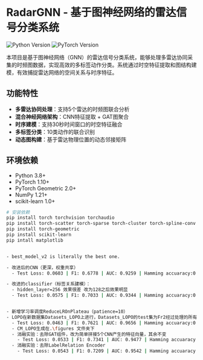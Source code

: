 # RadarGNN - 基于图神经网络的雷达信号分类系统

![Python Version](https://img.shields.io/badge/Python-3.8%2B-blue)
![PyTorch Version](https://img.shields.io/badge/PyTorch-1.10%2B-orange)

本项目是基于图神经网络（GNN）的雷达信号分类系统，能够处理多雷达协同采集的时频图数据，实现高效的多标签动作分类。系统通过时空特征提取和图结构建模，有效捕捉雷达网络的空间关系与时序特征。

## 功能特性

-  **多雷达协同处理**：支持5个雷达的时频图联合分析
-  **混合神经网络架构**：CNN特征提取 + GAT图聚合
-  **时序建模**：支持30秒时间窗口的时空特征融合
-  **多标签分类**：10类动作的联合识别
-  **动态图构建**：基于雷达物理位置的动态邻接矩阵

## 环境依赖

- Python 3.8+
- PyTorch 1.10+
- PyTorch Geometric 2.0+
- NumPy 1.21+
- scikit-learn 1.0+

```bash
# 安装依赖
pip install torch torchvision torchaudio
pip install torch-scatter torch-sparse torch-cluster torch-spline-conv -f https://data.pyg.org/whl/torch-1.10.0+cpu.html
pip install torch-geometric
pip install scikit-learn
pip intall matplotlib


- best_model_v2 is literally the best one.

- 改进后的CNN（更深，权重共享）
  - Test Loss: 0.0603 | F1: 0.6778 | AUC: 0.9259 | Hamming accuaracy:0.8216 | Accuracy: 0.2861

- 改进的classifier（标签关系建模）：
  - hidden_layer=256 效果很差 改为128之后效果明显
  - Test Loss: 0.0575 | F1: 0.7033 | AUC: 0.9344 | Hamming accuaracy:0.8520 | Total Accuracy: 0.3657


- 新增学习率调度ReduceLROnPlateau（patience=10） 
- LOPO在新数据集Datasets_LOPO上进行，Datasets_LOPO的test集为Fr2经过处理的所有样本，其余人的数据经过处理后随机抽取百分之八十为训练集，百分之二十为训练集(v2 and the newer versions are all employed in Datasets_LOPO)
  - Test Loss: 0.0463 | F1: 0.7621 | AUC: 0.9656 | Hamming accuaracy:0.8922 | Accuracy: 0.4925
  - CM_LOPO生成在.\figures 文件夹下
  - 消融实验：去除GAT组件，改为简单拼接5个CNN产生的特征向量，其余不变
    - Test Loss: 0.0533 | F1: 0.7341 | AUC: 0.9477 | Hamming accuaracy:0.8799 | Accuracy: 0.4478
  - 消融实验：去除LabelRelation Encoder
    - Test Loss: 0.0543 | F1: 0.7209 | AUC: 0.9542 | Hamming accuaracy:0.8709 | Accuracy: 0.4851